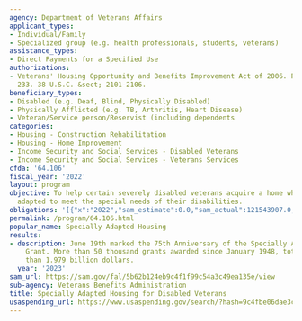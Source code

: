 ```yaml
---
agency: Department of Veterans Affairs
applicant_types:
- Individual/Family
- Specialized group (e.g. health professionals, students, veterans)
assistance_types:
- Direct Payments for a Specified Use
authorizations:
- Veterans' Housing Opportunity and Benefits Improvement Act of 2006. Pub. L. 109,
  233. 38 U.S.C. &sect; 2101-2106.
beneficiary_types:
- Disabled (e.g. Deaf, Blind, Physically Disabled)
- Physically Afflicted (e.g. TB, Arthritis, Heart Disease)
- Veteran/Service person/Reservist (including dependents
categories:
- Housing - Construction Rehabilitation
- Housing - Home Improvement
- Income Security and Social Services - Disabled Veterans
- Income Security and Social Services - Veterans Services
cfda: '64.106'
fiscal_year: '2022'
layout: program
objective: To help certain severely disabled veterans acquire a home which is suitably
  adapted to meet the special needs of their disabilities.
obligations: '[{"x":"2022","sam_estimate":0.0,"sam_actual":121543907.0,"usa_spending_actual":126318998.0},{"x":"2023","sam_estimate":105701131.0,"sam_actual":0.0,"usa_spending_actual":114179807.0},{"x":"2024","sam_estimate":125000000.0,"sam_actual":0.0,"usa_spending_actual":0.0}]'
permalink: /program/64.106.html
popular_name: Specially Adapted Housing
results:
- description: June 19th marked the 75th Anniversary of the Specially Adapted Housing
    Grant. More than 50 thousand grants awarded since January 1948, totaling more
    than 1.979 billion dollars.
  year: '2023'
sam_url: https://sam.gov/fal/5b62b124eb9c4f1f99c54a3c49ea135e/view
sub-agency: Veterans Benefits Administration
title: Specially Adapted Housing for Disabled Veterans
usaspending_url: https://www.usaspending.gov/search/?hash=9c4fbe06dae3c7f788709580c4a43394
---
```

